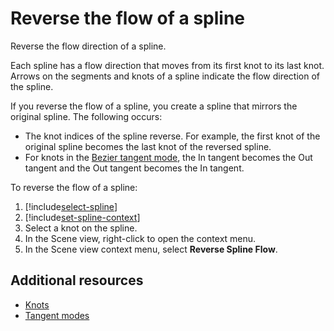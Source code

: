 # Reverse the flow of a spline

Reverse the flow direction of a spline.

Each spline has a flow direction that moves from its first knot to its last knot. Arrows on the segments and knots of a spline indicate the flow direction of the spline.

If you reverse the flow of a spline, you create a spline that mirrors the original spline. The following occurs:

* The knot indices of the spline reverse. For example, the first knot of the original spline becomes the last knot of the reversed spline.
* For knots in the [Bezier tangent mode](tangent-modes#bezier-tangent-mode), the In tangent becomes the Out tangent and the Out tangent becomes the In tangent.

To reverse the flow of a spline:

1. [!include[select-spline](.\\snippets\\select-spline.md)]
1. [!include[set-spline-context](.\\snippets\\set-spline-context.md)]
1. Select a knot on the spline.
1. In the Scene view, right-click to open the context menu.
1. In the Scene view context menu, select **Reverse Spline Flow**.


## Additional resources

* [Knots](knots.md)
* [Tangent modes](tangent-modes.md)